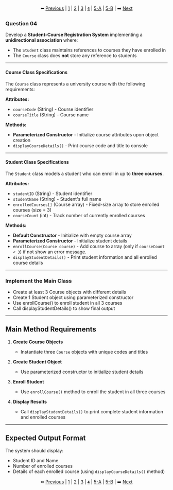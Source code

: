<div align="center">

⬅️ [Previous](3.md) | [1](1.md) | [2](2.md) | [3](3.md) | [**`4`**](4.md) | [5-A](5-A.md) | [5-B](5-B.md) | ➡️ [Next](5-A.md)

</div>

### Question 04

Develop a **Student-Course Registration System** implementing a **unidirectional association** where:
- The `Student` class maintains references to courses they have enrolled in
- The `Course` class does **not** store any reference to students

---


#### Course Class Specifications
The `Course` class represents a university course with the following requirements:

**Attributes:**
- `courseCode` (String) - Course identifier
- `courseTitle` (String) - Course name

**Methods:**
- **Parameterized Constructor** - Initialize course attributes upon object creation
- `displayCourseDetails()` - Print course code and title to console

---

#### Student Class Specifications
The `Student` class models a student who can enroll in up to **three courses**.

**Attributes:**
- `studentID` (String) - Student identifier
- `studentName` (String) - Student's full name
- `enrolledCourses[]` (Course array) - Fixed-size array to store enrolled courses (size = 3)
- `courseCount` (int) - Track number of currently enrolled courses

**Methods:**
- **Default Constructor** - Initialize with empty course array
- **Parameterized Constructor** - Initialize student details
- `enrollCourse(Course course)` - Add course to array (only if `courseCount < 3`) if not show an error message.
- `displayStudentDetails()` - Print student information and all enrolled course details

---


### Implement the Main Class

- Create at least 3 Course objects with different details
- Create 1 Student object using parameterized constructor
- Use enrollCourse() to enroll student in all 3 courses
- Call displayStudentDetails() to show final output


---

## Main Method Requirements

1. **Create Course Objects**
   - Instantiate three `Course` objects with unique codes and titles

2. **Create Student Object**
   - Use parameterized constructor to initialize student details

3. **Enroll Student**
   - Use `enrollCourse()` method to enroll the student in all three courses

4. **Display Results**
   - Call `displayStudentDetails()` to print complete student information and enrolled courses

---

## Expected Output Format

The system should display:
- Student ID and Name
- Number of enrolled courses
- Details of each enrolled course (using `displayCourseDetails()` method)


<div align="center">

⬅️ [Previous](3.md) | [1](1.md) | [2](2.md) | [3](3.md) | [**`4`**](4.md) | [5-A](5-A.md) | [5-B](5-B.md) | ➡️ [Next](5-A.md)

</div>

